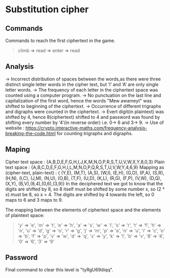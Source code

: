 # Substitution cipher

## Commands

Commands to reach the first ciphertext in the game.

> climb => read => enter => read 

## Analysis

-> Incorrect distribution of spaces between the words,as there were three distinct single letter words in the cipher text, but ‘I’ and ‘A’ are only single letter words.
-> The frequency of each letter in the ciphertext space was counted using a computer program.
-> No punctuation on the last line and capitalization of the first word, hence the words "Mew awameyt" was shifted to beginning of the ciphertext.
-> Occurrence of different trigraphs and digraphs were counted in the ciphertext.
-> Evert digit(in plaintext) was shifted by 4, hence 8(ciphertext) shifted to 4 and password was found by shifting every number by ‘4’(in reverse order) i.e. 0-> 6 and 3-> 9.
-> Use of website : <https://crypto.interactive-maths.com/frequency-analysis-breaking-the-code.html> for counting trigraphs and digraphs.
## Maping

Cipher text space : {A,B,D,E,F,G,H,I,J,K,M,N,O,P,R,S,T,U,V,W,X,Y,8,0,3}
	Plain text space : {A,B,C,D,E,F,G,H,I,L,M,N,O,P,Q,R,S,T,U,V,W,Y,4,6,9}
	Mapping as (cipher-text, plain-text) : { (Y,E), (M,T), (A,S), (W,I), (E,H), (G,O), (P,A), (S,R), (H,N), (I,C), (J,M), (N,U), (O,B), (T,F), (U,D), (K,L), (R,G), (F,P), (V,W), (D,Q), (X,Y), (B,V),(8,4),(0,6),(3,9)}
In the deciphered text we got to know that the digits are shifted by 8, so 8 itself must be shifted by some number x, so (2 * x) must be 8, so x = 4. The digits are shifted by 4 towards the left, so 0 maps to 6 and 3 maps to 9.

The mapping between the elements of ciphertext space and the elements of plaintext space:

> 'y' => 'e', 'm' => 't', 'e' => 'h', 'a' => 's', 'w' => 'i', 's' => 'r', 't' => 'f', 'h' => 'n', 'u' => 'd', 
'g' => 'o', 'r' => 'g', 'j' => 'm', 'p' => 'a', 'n' => 'u', 'i' => 'c', 'o' => 'b', 'f' => 'p', 'v' => 'w', 
'd' => 'q', 'x' => 'y', 'k' => 'l', 'b' => 'v', ‘8’ => ‘4’, ‘0’ => ‘6’, ‘3’ => ‘9’ 

## Password

Final command to clear this level is "tyRgU69diqq".
